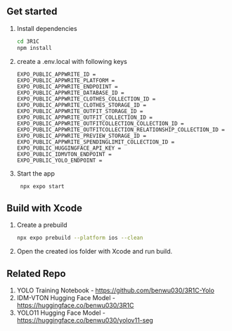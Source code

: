 ## Get started

1. Install dependencies

   ```bash
   cd 3R1C
   npm install
   ```

2. create a .env.local with following keys
   ```
   EXPO_PUBLIC_APPWRITE_ID =
   EXPO_PUBLIC_APPWRITE_PLATFORM =
   EXPO_PUBLIC_APPWRITE_ENDPOIINT =
   EXPO_PUBLIC_APPWRITE_DATABASE_ID =
   EXPO_PUBLIC_APPWRITE_CLOTHES_COLLECTION_ID =
   EXPO_PUBLIC_APPWRITE_CLOTHES_STORAGE_ID =
   EXPO_PUBLIC_APPWRITE_OUTFIT_STORAGE_ID =
   EXPO_PUBLIC_APPWRITE_OUTFIT_COLLECTION_ID =
   EXPO_PUBLIC_APPWRITE_OUTFITCOLLECTION_COLLECTION_ID =
   EXPO_PUBLIC_APPWRITE_OUTFITCOLLECTION_RELATIONSHIP_COLLECTION_ID =
   EXPO_PUBLIC_APPWRITE_PREVIEW_STORAGE_ID =
   EXPO_PUBLIC_APPWRITE_SPENDINGLIMIT_COLLECTION_ID =
   EXPO_PUBLIC_HUGGINGFACE_API_KEY =
   EXPO_PUBLIC_IDMVTON_ENDPOINT =
   EXPO_PUBLIC_YOLO_ENDPOINT =
   ```
3. Start the app

   ```bash
    npx expo start
   ```

## Build with Xcode

1.  Create a prebuild

    ```bash
    npx expo prebuild --platform ios --clean
    ```

2.  Open the created ios folder with Xcode and run build.

## Related Repo

1. YOLO Training Notebook - https://github.com/benwu030/3R1C-Yolo
2. IDM-VTON Hugging Face Model - https://huggingface.co/benwu030/3R1C
3. YOLO11 Hugging Face Model - https://huggingface.co/benwu030/yolov11-seg
